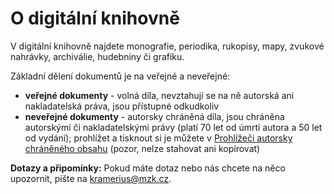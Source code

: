# O digitální knihovně

V digitální knihovně najdete monografie, periodika, rukopisy, mapy, zvukové nahrávky, archiválie, hudebniny či grafiku.

Základní dělení dokumentů je na veřejné a neveřejné:

* __veřejné dokumenty__ - volná díla, nevztahují se na ně autorská ani nakladatelská práva, jsou přístupné odkudkoliv
* __neveřejné dokumenty__ - autorsky chráněná díla, jsou chráněna autorskými či nakladatelskými právy (platí 70 let od úmrtí autora a 50 let od vydání); prohlížet a tisknout si je můžete v [Prohlížeči autorsky chráněného obsahu](/cs/digitalni-knihovna) (pozor, nelze stahovat ani kopírovat)

__Dotazy a připomínky:__ Pokud máte dotaz nebo nás chcete na něco upozornit, pište na kramerius@mzk.cz.
